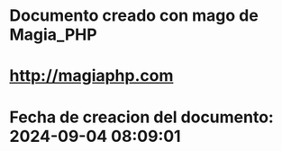 # 
# Documento creado con mago de Magia_PHP 
# http://magiaphp.com 
# Fecha de creacion del documento: 2024-09-04 08:09:01 
